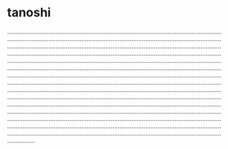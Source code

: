 # tanoshi

....................................................................................................................................................................................................................................................................................................................................................................................................................................................................................................................................................................................................................................................................................................................................................................................................................................................................................................................................................................................................................................................................................................................................................................................................................................................................................................................................................................................................................................................................................................................................................................................................................................................................................................................................................................................................................................................................................................................................................